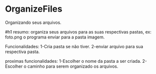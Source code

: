 # OrganizeFiles
Organizando seus arquivos.

#h1 resumo:
  organiza seus arquivos para as suas respectivas pastas, ex: foto.png o programa enviar para a pasta imagem.
  
Funcionalidades:
1-Cria pasta se não tiver.
2-enviar arquivo para sua respectiva pasta.

proximas funcionalidades: 
1-Escolher o nome da pasta a ser criada.
2-Escolher o caminho para serem organizado os arquivos.
